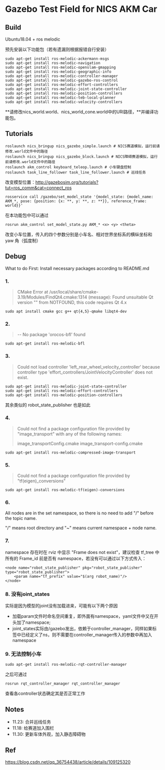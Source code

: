 # Gazebo Test Field for NICS AKM Car

## Build

Ubuntu18.04 + ros melodic

预先安装以下功能包（若有遗漏则根据报错自行安装）

```shell
sudo apt-get install ros-melodic-ackermann-msgs
sudo apt-get install ros-melodic-navigation
sudo apt-get install ros-melodic-openslam-gmapping
sudo apt-get install ros-melodic-geographic-info
sudo apt-get install ros-melodic-controller-manager
sudo apt-get install ros-melodic-gazebo-ros-control
sudo apt-get install ros-melodic-effort-controllers
sudo apt-get install ros-melodic-joint-state-controller
sudo apt-get install ros-melodic-position-controllers
sudo apt-get install ros-melodic-teb-local-planner
sudo apt-get install ros-melodic-velocity-controllers
```

**请修改nics_world.world、nics_world_cone.world中的URI路径，**并编译功能包。

## Tutorials

```
roslaunch nics_bringup nics_gazebo_simple.launch # NICS赛道模拟，运行前请修改.world文件中的路径
roslaunch nics_bringup nics_gazebo_block.launch # NICS障碍赛道模拟，运行前请修改.world文件中的路径
roslaunch akm_control keyboard_teleop.launch # 小车键盘控制
roslaunch task_line_follower task_line_follower.launch # 巡线任务
```

改变模型位置：http://gazebosim.org/tutorials?tut=ros_comm&cat=connect_ros

```
rosservice call /gazebo/set_model_state	'{model_state: {model_name: AKM_*, pose: {position: {x: **, y: **, z: **}}, reference_frame: world}}'
```

在本功能包中可以通过

```
rosrun akm_control set_model_state.py AKM_* <x> <y> <theta>
```

改变小车位置，传入的四个参数分别是小车名、相对世界坐标系的横纵坐标和 yaw 角（弧度制）

## Debug

What to do First: Install necessary packages according to README.md

### 1.

> CMake Error at /usr/local/share/cmake-3.19/Modules/FindQt4.cmake:1314 (message): Found unsuitable Qt version "" from NOTFOUND, this code requires Qt 4.x

```
sudo apt install cmake gcc g++ qt{4,5}-qmake libqt4-dev	
```

### 2.

> -- No package 'orocos-bfl' found

```
sudo apt-get install ros-melodic-bfl
```

### 3.

> Could not load controller 'left_rear_wheel_velocity_controller' because controller type 'effort_controllers/JointVelocityController' does not exist.

```
sudo apt-get install ros-melodic-joint-state-controller
sudo apt-get install ros-melodic-effort-controllers
sudo apt-get install ros-melodic-position-controllers
```

其余类似的 robot_state_publisher 也是如此

### 4.

> Could not find a package configuration file provided by "image_transport" with any of the following names:
>
> image_transportConfig.cmake image_transport-config.cmake

```
sudo apt-get install ros-melodic-compressed-image-transport
```

### 5.

> Could not find a package configuration file provided by "tf(eigen)_conversions"

```
sudo apt-get install ros-melodic-tf(eigen)-conversions
```

### 6.

All nodes are in the set namespace, so there is no need to add "/" before the topic name.

"/" means root directory and "~" means current namespace + node name.

### 7.

namespace 存在时在 rviz 中显示 "Frame does not exist"，建议检查 tf_tree 中所有的 Frame_id 前是否有 namespace，若没有可以通过以下方式传入：

```
<node name="robot_state_publisher" pkg="robot_state_publisher" type="robot_state_publisher">
    <param name="tf_prefix" value="$(arg robot_name)"/>
</node>
```

### 8. 没有joint_states

 实际是因为模型的joint没有加载进来，可能有以下两个原因

- 加载param文件时命名空间重复，即外面有namespace，yaml文件中又在开头加了namespace;
- joint_states实际由/gazebo发出，依赖于controller_manager，同样如果<gruop>标签中已经定义了ns，则不需要在controller_manager传入的参数中再加入namespace

### 9. 无法控制小车

```shell
sudo apt-get install ros-melodic-rqt-controller-manager
```

之后可通过

```shell
rosrun rqt_controller_manager rqt_controller_manager
```


查看各controller状态确定其是否正常工作

## Notes

- 11.23: 合并巡线任务 
- 11.18: 给赛道加入围栏
- 11.30: 更新车体外观，加入静态障碍物

## Ref

https://blog.csdn.net/qq_36754438/article/details/109125320


